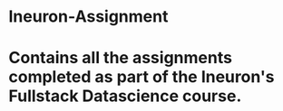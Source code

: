 # Ineuron-Assignment 
# Contains all the assignments completed as part of the Ineuron's Fullstack Datascience course.
